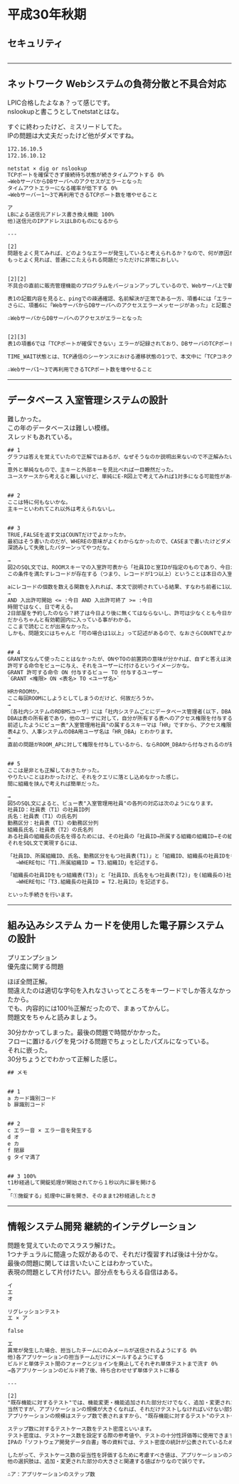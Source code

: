 # 平成30年秋期

## セキュリティ

``` txt : 回答
```

---

## ネットワーク Webシステムの負荷分散と不具合対応

LPIC合格したよなぁ？って感じです。  
nslookupと書こうとしてnetstatとはな。  

すぐに終わったけど、ミスリードしてた。  
IPの問題は大丈夫だったけど他がダメですね。  

``` txt : 18分 4/7
172.16.10.5
172.16.10.12

netstat × dig or nslookup
TCPポートを確保できず接続待ち状態が続きタイムアウトする 0%
→WebサーバからDBサーバへのアクセスがエラーとなった
タイムアウトエラーになる確率が低下する 0%
→Webサーバー1～3で再利用できるTCPポート数を増やせること

ア
LBによる送信元アドレス書き換え機能 100%
他)送信元のIPアドレスはLBのものになるから

---

[2]
問題をよく見てみれば、どのようなエラーが発生していると考えられるか？なので、何が原因か？と答えるのは全然違うように思われる。
もっとよく見れば、普通にこたえられる問題だっただけに非常におしい。


[2][2]
不具合の直前に販売管理機能のプログラムをバージョンアップしているので、Webサーバ上で動作するプログラム上の問題であることが想定できます。

表1の記載内容を見ると、pingでの疎通確認、名前解決が正常である一方、項番4には「エラーが表示されたときのWebサーバとPC間におけるHTTP通信メッセージそのものが存在しなかった」とあり、Webサーバが要求を受信してから応答を送信するまでの間にエラーが発生している確率が高いと考えられます。HTTP応答が返ってこない場合、Webブラウザではタイムアウトエラーを表示します。
さらに、項番6に「WebサーバからDBサーバへのアクセスエラーメッセージがあった」と記載されていることから、WebサーバからDBサーバへのアクセス時にエラーの原因となる不具合が生じていると判断するのが妥当です。

∴WebサーバからDBサーバへのアクセスがエラーとなった


[2][3]
表1の項番6では「TCPポートが確保できない」エラーが記録されており、DBサーバのTCPポートが枯渇してしまっていることがアクセスできない原因であることがわかります。

TIME_WAIT状態とは、TCP通信のシーケンスにおける遷移状態の1つで、本文中に「TCPコネクションが閉じるまでの猶予状態である」と説明されているように接続終了待ちの状態を示します。TIME_WAIT状態のタイムアウト値を短縮することで、使用済みのTCPポートを以前より早く解放するようになります。TCPポートが解放されるまでの時間が短くなれば、他の通信がそのポートを再利用することが可能となります。これにより、Webサーバ1～3で再利用できるTCPポート数が増える改善効果を望めます。

∴Webサーバ1～3で再利用できるTCPポート数を増やせること


```

---

## データベース 入室管理システムの設計

難しかった。  
この年のデータベースは難しい模様。  
スレッドもあれている。  

``` txt : 30分 7/9
## 1
グラフは答えを覚えていたので正解ではあるが、なぜそうなのか説明出来ないので不正解みたいなものだろう。
→
意外と単純なもので、主キーと外部キーを見比べれば一目瞭然だった。
ユースケースから考えると難しいけど、単純にE-R図上で考えてみれば1対多になる可能性があるかどうかで判断できるから、素直にそれだけでよかった。


## 2
ここは特に何もないかな。
主キーといわれてこれ以外は考えられないし。


## 3
TRUE,FALSEを返す文はCOUNTだけでよかったか。
最初はそう書いたのだが、WHEREの意味がよくわからなかったので、CASEまで書いたけどダメだった。
深読みして失敗したパターンってやつだな。

→
図2のSQL文では、ROOMスキーマの入室許可表から「社員IDと室IDが指定のものであり、今日が入室許可期間内である」という条件のレコードを抽出します。
この条件を満たすレコードが存在する（つまり、レコードが1つ以上）ということは本日の入室が許可されていて、条件を満たさない（つまり、レコードがない）ということは本日の入室が許可されていないということです。

aにレコードの個数を数える関数を入れれば、本文で説明されている結果、すなわち前者に1以上を後者に0を返すことができます。したがって、aには「COUNT(*)」が当てはまります。
→
AND 入出許可開始 <= :今日 AND 入出許可終了 >= :今日
時間ではなく、日で考える。
2日部屋を予約したのなら？終了は今日より後に無くてはならないし、許可は少なくとも今日からでないといけない。
だからちゃんと有効範囲内に入っている事がわかる。
ここまで読むことが出来なかった。
しかも、問題文にはちゃんと「可の場合は1以上」って記述があるので、なおさらCOUNTでよかった。


## 4
GRANT文なんて使ったことはなかったが、ONやTOの前置詞の意味が分かれば、自ずと答えは決まってくる。
許可する命令をビューに与え、それをユーザーに付けるというイメージかな。
GRANT 許可する命令 ON 付与するビュー TO 付与するユーザー
`GRANT <権限> ON <表名> TO <ユーザ名>`  

HRかROOMか。
ここ毎回ROOMにしようとしてしまうのだけど、何故だろうか。
→
〔各社内システムのRDBMSユーザ〕には「社内システムごとにデータベース管理者(以下，DBAという)が存在する。
DBAは表の所有者であり，他のユーザに対して，自分が所有する表へのアクセス権限を付与することができる。」とあります。
前述したようにビュー表"入室管理用社員"の属するスキーマは「HR」ですから、アクセス権限の付与は人事システムのDBA用ユーザが実行します。
表4より、人事システムのDBA用ユーザ名は「HR_DBA」とわかります。
→
直前の問題がROOM_APに対して権限を付与しているから、ならROOM_DBAから付与されるのが筋だよなって勘違いしてしまうからだろうか。


## 5
ここは是非とも正解しておきたかった。
やりたいことはわかったけど、それをクエリに落とし込めなかった感じ。
間に組織を挟んで考えれば簡単だった。

→
図5のSQL文によると、ビュー表"入室管理用社員"の各列の対応は次のようになります。
社員ID：社員表（T1）の社員ID列
氏名：社員表（T1）の氏名列
勤務区分：社員表（T1）の勤務区分列
組織長氏名：社員表（T2）の氏名列
ある社員の組織長の氏名を得るためには、その社員の「社員ID→所属する組織の組織ID→その組織の組織長の社員ID→組織長の氏名」の順に参照すればよいと考えられます。
それをSQL文で実現するには、

「社員ID、所属組織ID、氏名、勤務区分をもつ社員表(T1)」と「組織ID、組織長の社員IDをもつ組織表(T3)」を(所属)組織IDで結合する。
　 →WHERE句に「T1.所属組織ID = T3.組織ID」を記述する。

「組織長の社員IDをもつ組織表(T3)」と「社員ID、氏名をもつ社員表(T2)」を(組織長の)社員IDで結合する。
　 →WHERE句に「T3.組織長の社員ID = T2.社員ID」を記述する。

といった手続きを行います。
```

---

## 組み込みシステム カードを使用した電子扉システムの設計

プリエンプション  
優先度に関する問題  

ほぼ全問正解。  
間違えたのは適切な字句を入れなさいってところをキーワードでしか答えなかったから。  
でも、内容的には100％正解だったので、まぁってかんじ。  
問題文をちゃんと読みましょう。  

30分かかってしまった。最後の問題で時間がかかった。  
フローに置けるバグを見つける問題でちょっとしたパズルになっている。  
それに嵌った。  
30分ちょうどでわかって正解した感じ。  

``` txt : 回答 30分 7/8
## メモ


## 1
a カード識別コード
b 扉識別コード


## 2
c エラー音 × エラー音を発生する
d オ
e カ
f 閉扉
g タイマ満了


## 3 100%
t1秒経過して開錠処理が開始されてから１秒以内に扉を開ける
→
「①施錠する」処理中に扉を開き、そのままt2秒経過したとき
```

---

## 情報システム開発 継続的インテグレーション

問題を覚えていたのでスラスラ解けた。  
1つナチュラルに間違った奴があるので、それだけ復習すれば後は十分かな。  
最後の問題に関しては言いたいことはわかっていた。  
表現の問題として片付けたい。部分点をもらえる自信はある。  

``` txt : 20分 7/9 実質8
イ
エ
オ

リグレッションテスト
エ × ア

false

エ
異常が発生した場合、担当したチームにのみメールが送信されるようにする 0%
他)各アプリケーションの担当チームだけにメールするようにする
ビルドと単体テスト間のフォークとジョインを廃止してそれぞれ単体テストまで流す 0%
→各アプリケーションのビルド終了後、待ち合わせせず単体テストに移る

---

[2]
"既存機能に対するテスト"では、機能変更・機能追加された部分だけでなく、追加・変更された機能とは直接関係ない部分も含めて網羅的に再テストを実施します。
当然ですが、アプリケーションの規模が大きくなれば、それだけテストしなければいけない部分も増えるため、テストケース数は増加します。
アプリケーションの規模はステップ数で表されますから、"既存機能に対するテスト"のテストケース数は、アプリケーションのステップ数と密接な関連があります。

ステップ数に対するテストケース数をテスト密度といいます。
テスト密度は、テストケース数を設定する際の参考値や、テストの十分性評価等に使用できます。
IPAの「ソフトウェア開発データ白書」等の資料では、テスト密度の統計が公表されているため、初めてCIツールを導入する場合でも、これらを参考にテストケースの数が妥当であるかどうかを評価することができます。

したがって、テストケース数の妥当性を評価するために考慮すべき値は、アプリケーションのステップ数になります。
他の選択肢は、追加・変更された部分の大きさと関連する値ばかりなので誤りです。

∴ア：アプリケーションのステップ数

```
